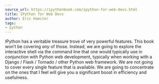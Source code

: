 ```yaml
---
source_url: https://ipythonbook.com/ipython-for-web-devs.html
title: IPython for Web Devs
author: Eric Hamiter
tags:
- python
---
```


IPython has a veritable treasure trove of very powerful features. This book won’t be covering *any* of those. Instead, we are going to explore the interactive shell via the command line that one would typically use in conjunction with Python web development, typically when working with a Django / Flask / Tornado / other Python web framework. We are not going to cover every single feature that is available. We are going to concentrate on the ones that I feel will give you a significant boost in efficiency and usefulness. 
